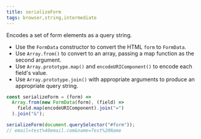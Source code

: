 ```yaml
---
title: serializeForm
tags: browser,string,intermediate
---
```


Encodes a set of form elements as a query string.

- Use the `FormData` constructor to convert the HTML `form` to `FormData`.
- Use `Array.from()` to convert to an array, passing a map function as the second argument.
- Use `Array.prototype.map()` and `encodeURIComponent()` to encode each field's value.
- Use `Array.prototype.join()` with appropriate arguments to produce an appropriate query string.

```js
const serializeForm = (form) =>
  Array.from(new FormData(form), (field) =>
    field.map(encodeURIComponent).join("=")
  ).join("&");
```

```js
serializeForm(document.querySelector("#form"));
// email=test%40email.com&name=Test%20Name
```
